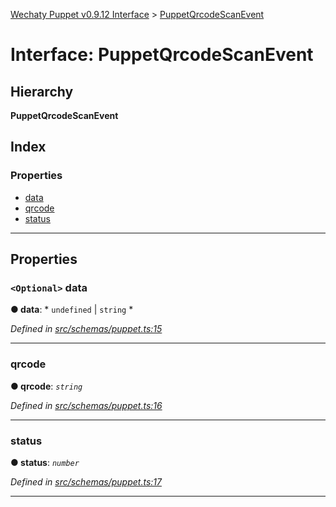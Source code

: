 [Wechaty Puppet v0.9.12 Interface](../README.md) > [PuppetQrcodeScanEvent](../interfaces/puppetqrcodescanevent.md)

# Interface: PuppetQrcodeScanEvent

## Hierarchy

**PuppetQrcodeScanEvent**

## Index

### Properties

* [data](puppetqrcodescanevent.md#data)
* [qrcode](puppetqrcodescanevent.md#qrcode)
* [status](puppetqrcodescanevent.md#status)

---

## Properties

<a id="data"></a>

### `<Optional>` data

**● data**: * `undefined` &#124; `string`
*

*Defined in [src/schemas/puppet.ts:15](https://github.com/wechaty/wechaty-puppet/blob/53150e3/src/schemas/puppet.ts#L15)*

___
<a id="qrcode"></a>

###  qrcode

**● qrcode**: *`string`*

*Defined in [src/schemas/puppet.ts:16](https://github.com/wechaty/wechaty-puppet/blob/53150e3/src/schemas/puppet.ts#L16)*

___
<a id="status"></a>

###  status

**● status**: *`number`*

*Defined in [src/schemas/puppet.ts:17](https://github.com/wechaty/wechaty-puppet/blob/53150e3/src/schemas/puppet.ts#L17)*

___

